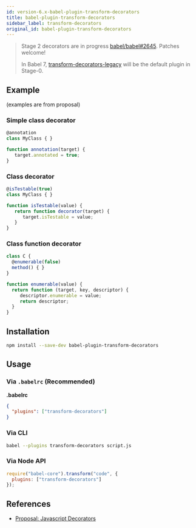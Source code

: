 ```yaml
---
id: version-6.x-babel-plugin-transform-decorators
title: babel-plugin-transform-decorators
sidebar_label: transform-decorators
original_id: babel-plugin-transform-decorators
---
```


> Stage 2 decorators are in progress [babel/babel#2645](https://github.com/babel/babel/issues/2645). Patches welcome!
> 
> In Babel 7, [transform-decorators-legacy](https://github.com/loganfsmyth/babel-plugin-transform-decorators-legacy) will be the default plugin in Stage-0.

## Example

(examples are from proposal)

### Simple class decorator

```js
@annotation
class MyClass { }

function annotation(target) {
   target.annotated = true;
}
```

### Class decorator

```js
@isTestable(true)
class MyClass { }

function isTestable(value) {
   return function decorator(target) {
      target.isTestable = value;
   }
}
```

### Class function decorator

```js
class C {
  @enumerable(false)
  method() { }
}

function enumerable(value) {
  return function (target, key, descriptor) {
     descriptor.enumerable = value;
     return descriptor;
  }
}
```

## Installation

```sh
npm install --save-dev babel-plugin-transform-decorators
```

## Usage

### Via `.babelrc` (Recommended)

**.babelrc**

```json
{
  "plugins": ["transform-decorators"]
}
```

### Via CLI

```sh
babel --plugins transform-decorators script.js
```

### Via Node API

```javascript
require("babel-core").transform("code", {
  plugins: ["transform-decorators"]
});
```

## References

* [Proposal: Javascript Decorators](https://github.com/wycats/javascript-decorators/blob/master/README.md)

